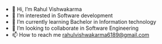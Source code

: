 - 👋 Hi, I’m Rahul Vishwakarma
- 👀 I’m interested in Software development
- 🌱 I’m currently learning Bachelor in Information technology
- 💞️ I’m looking to collaborate in Software Engineering
- 📫 How to reach me rahulvishwakarma6189@gmail.com

<!---
rahulvishwakarm/rahulvishwakarm is a ✨ special ✨ repository because its `README.md` (this file) appears on your GitHub profile.
You can click the Preview link to take a look at your changes.
--->

